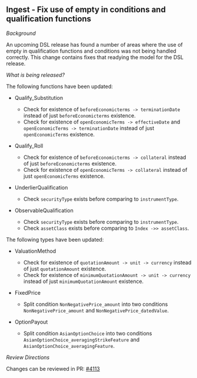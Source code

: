 ## Ingest - Fix use of empty in conditions and qualification functions

*Background*

An upcoming DSL release has found a number of areas where the use of empty in qualification functions and conditions was not being handled correctly. This change contains fixes that readying the model for the DSL release. 

*What is being released?*

The following functions have been updated:

- Qualify_Substitution
  - Check for existence of `beforeEconomicterms -> terminationDate` instead of just `beforeEconomicterms` existence.
  - Check for existence of `openEconomicTerms -> effectiveDate` and `openEconomicTerms -> terminationDate` instead of just `openEconomicTerms` existence.

- Qualify_Roll
  - Check for existence of `beforeEconomicterms -> collateral` instead of just `beforeEconomicterms` existence.
  - Check for existence of `openEconomicTerms -> collateral` instead of just `openEconomicTerms` existence.

- UnderlierQualification
  - Check `securityType` exists before comparing to `instrumentType`.

- ObservableQualification
  - Check `securityType` exists before comparing to `instrumentType`.
  - Check `assetClass` exists before comparing to `Index ->> assetClass`.


The following types have been updated:

- ValuationMethod
  - Check for existence of `quotationAmount -> unit -> currency` instead of just `quotationAmount` existence.
  - Check for existence of `minimumQuotationAmount -> unit -> currency` instead of just `minimumQuotationAmount` existence.

- FixedPrice
  - Split condition `NonNegativePrice_amount` into two conditions `NonNegativePrice_amount` and `NonNegativePrice_datedValue`.

- OptionPayout
  - Split condition `AsianOptionChoice` into two conditions `AsianOptionChoice_averagingStrikeFeature` and `AsianOptionChoice_averagingFeature`.

*Review Directions*

Changes can be reviewed in PR: [#4113](https://github.com/finos/common-domain-model/pull/4113)

